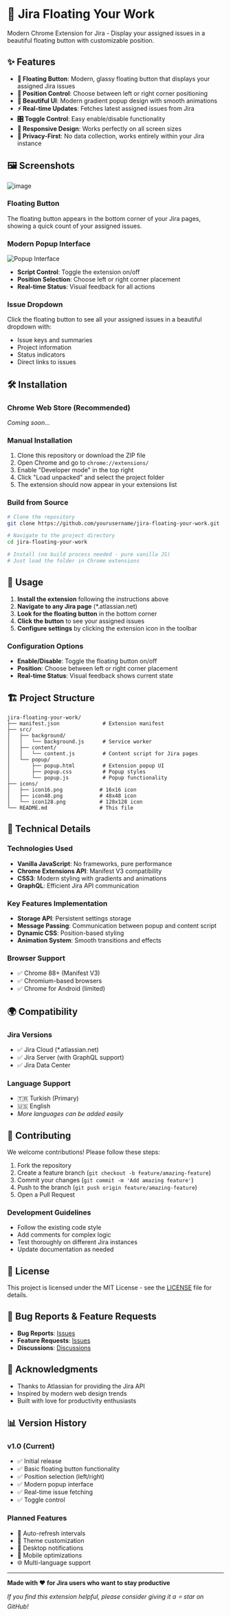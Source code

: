 # 🚀 Jira Floating Your Work

Modern Chrome Extension for Jira - Display your assigned issues in a beautiful floating button with customizable position.

## ✨ Features

- **🎯 Floating Button**: Modern, glassy floating button that displays your assigned Jira issues
- **📍 Position Control**: Choose between left or right corner positioning
- **🎨 Beautiful UI**: Modern gradient popup design with smooth animations
- **⚡ Real-time Updates**: Fetches latest assigned issues from Jira
- **🎛️ Toggle Control**: Easy enable/disable functionality
- **🌟 Responsive Design**: Works perfectly on all screen sizes
- **🔐 Privacy-First**: No data collection, works entirely within your Jira instance

## 🖼️ Screenshots
![image](https://github.com/user-attachments/assets/46825583-ac78-47de-b785-f3eceea86ffb)

### Floating Button
The floating button appears in the bottom corner of your Jira pages, showing a quick count of your assigned issues.

### Modern Popup Interface
![Popup Interface](screenshots/popup-interface.png)
- **Script Control**: Toggle the extension on/off
- **Position Selection**: Choose left or right corner placement
- **Real-time Status**: Visual feedback for all actions

### Issue Dropdown
Click the floating button to see all your assigned issues in a beautiful dropdown with:
- Issue keys and summaries
- Project information
- Status indicators
- Direct links to issues

## 🛠️ Installation

### Chrome Web Store (Recommended)
*Coming soon...*

### Manual Installation
1. Clone this repository or download the ZIP file
2. Open Chrome and go to `chrome://extensions/`
3. Enable "Developer mode" in the top right
4. Click "Load unpacked" and select the project folder
5. The extension should now appear in your extensions list

### Build from Source
```bash
# Clone the repository
git clone https://github.com/yourusername/jira-floating-your-work.git

# Navigate to the project directory
cd jira-floating-your-work

# Install (no build process needed - pure vanilla JS)
# Just load the folder in Chrome extensions
```

## 🎯 Usage

1. **Install the extension** following the instructions above
2. **Navigate to any Jira page** (*.atlassian.net)
3. **Look for the floating button** in the bottom corner
4. **Click the button** to see your assigned issues
5. **Configure settings** by clicking the extension icon in the toolbar

### Configuration Options

- **Enable/Disable**: Toggle the floating button on/off
- **Position**: Choose between left or right corner placement
- **Real-time Status**: Visual feedback shows current state

## 🏗️ Project Structure

```
jira-floating-your-work/
├── manifest.json              # Extension manifest
├── src/
│   ├── background/
│   │   └── background.js      # Service worker
│   ├── content/
│   │   └── content.js         # Content script for Jira pages
│   └── popup/
│       ├── popup.html         # Extension popup UI
│       ├── popup.css          # Popup styles
│       └── popup.js           # Popup functionality
├── icons/
│   ├── icon16.png            # 16x16 icon
│   ├── icon48.png            # 48x48 icon
│   └── icon128.png           # 128x128 icon
└── README.md                 # This file
```

## 🔧 Technical Details

### Technologies Used
- **Vanilla JavaScript**: No frameworks, pure performance
- **Chrome Extensions API**: Manifest V3 compatibility
- **CSS3**: Modern styling with gradients and animations
- **GraphQL**: Efficient Jira API communication

### Key Features Implementation
- **Storage API**: Persistent settings storage
- **Message Passing**: Communication between popup and content script
- **Dynamic CSS**: Position-based styling
- **Animation System**: Smooth transitions and effects

### Browser Support
- ✅ Chrome 88+ (Manifest V3)
- ✅ Chromium-based browsers
- ✅ Chrome for Android (limited)

## 🌍 Compatibility

### Jira Versions
- ✅ Jira Cloud (*.atlassian.net)
- ✅ Jira Server (with GraphQL support)
- ✅ Jira Data Center

### Language Support
- 🇹🇷 Turkish (Primary)
- 🇺🇸 English
- *More languages can be added easily*

## 🤝 Contributing

We welcome contributions! Please follow these steps:

1. Fork the repository
2. Create a feature branch (`git checkout -b feature/amazing-feature`)
3. Commit your changes (`git commit -m 'Add amazing feature'`)
4. Push to the branch (`git push origin feature/amazing-feature`)
5. Open a Pull Request

### Development Guidelines
- Follow the existing code style
- Add comments for complex logic
- Test thoroughly on different Jira instances
- Update documentation as needed

## 📝 License

This project is licensed under the MIT License - see the [LICENSE](LICENSE) file for details.

## 🐛 Bug Reports & Feature Requests

- **Bug Reports**: [Issues](https://github.com/yourusername/jira-floating-your-work/issues)
- **Feature Requests**: [Issues](https://github.com/yourusername/jira-floating-your-work/issues)
- **Discussions**: [Discussions](https://github.com/yourusername/jira-floating-your-work/discussions)

## 🙏 Acknowledgments

- Thanks to Atlassian for providing the Jira API
- Inspired by modern web design trends
- Built with love for productivity enthusiasts

## 📊 Version History

### v1.0 (Current)
- ✅ Initial release
- ✅ Basic floating button functionality
- ✅ Position selection (left/right)
- ✅ Modern popup interface
- ✅ Real-time issue fetching
- ✅ Toggle control

### Planned Features
- 🔄 Auto-refresh intervals
- 🎨 Theme customization
- 🔔 Desktop notifications
- 📱 Mobile optimizations
- 🌐 Multi-language support

---

**Made with ❤️ for Jira users who want to stay productive**

*If you find this extension helpful, please consider giving it a ⭐ star on GitHub!*
